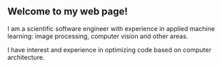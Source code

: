 ## Welcome to my web page!

I am a scientific software engineer with experience in applied machine learning: image processing, computer vision and other areas.

I have interest and experience in optimizing code based on computer architecture.
